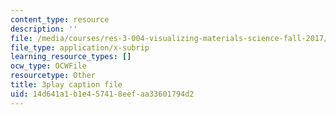```yaml
---
content_type: resource
description: ''
file: /media/courses/res-3-004-visualizing-materials-science-fall-2017/14d641a1b1e457418eefaa33601794d2_pRmUADgEf98.vtt
file_type: application/x-subrip
learning_resource_types: []
ocw_type: OCWFile
resourcetype: Other
title: 3play caption file
uid: 14d641a1-b1e4-5741-8eef-aa33601794d2
---
```

